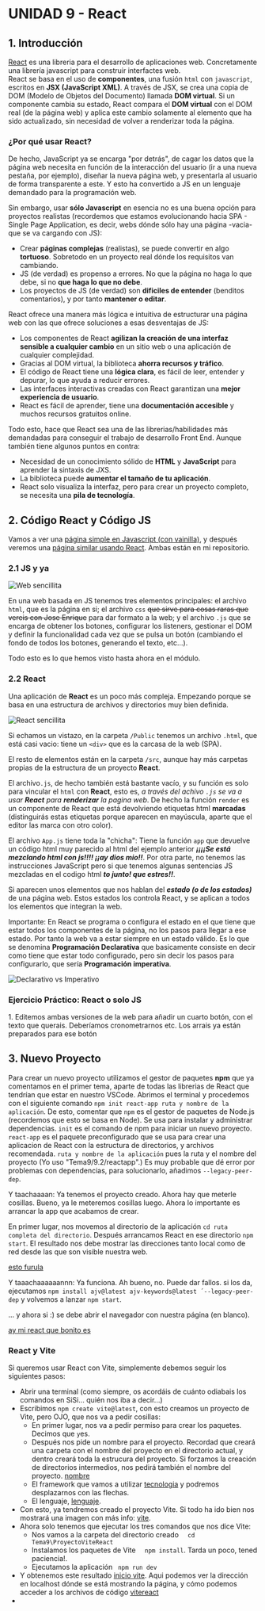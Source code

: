 # **UNIDAD 9 - React**

## 1. **Introducción**

[React](https://es.react.dev/) es una libreria para el desarrollo de aplicaciones web. Concretamente una librería javascript para construir interfactes web.  
React se basa en el uso de **componentes**, una fusión  `html` con `javascript`, escritos en **JSX (JavaScript XML)**. A través de JSX, se crea una copia de DOM (Modelo de Objetos del Documento) llamada **DOM virtual**. Si un componente cambia su estado, React compara el **DOM virtual** con el DOM real (de la página web) y aplica este cambio solamente al elemento que ha sido actualizado, sin necesidad de volver a renderizar toda la página.

### ¿Por qué usar **React**?
De hecho, JavaScript ya se encarga "por detrás", de cagar los datos que la página web necesita en función de la interacción del usuario (ir a una nueva pestaña, por ejemplo), diseñar la nueva página web, y presentarla al usuario de forma transparente a este. Y esto ha convertido a JS en un lenguaje demandado para la programación web.

Sin embargo, usar **sólo Javascript** en esencia no es una buena opción para proyectos realistas (recordemos que estamos evolucionando hacia SPA - Single Page Application, es decir, webs dónde sólo hay una página -vacia- que se va cargando con JS):

  - Crear **páginas complejas** (realistas), se puede convertir en algo **tortuoso**. Sobretodo en un proyecto real dónde los requisitos van cambiando.
  - JS (de verdad) es propenso a errores. No que la página no haga lo que debe, si no **que haga lo que no debe**.
  - Los proyectos de JS (de verdad) son **dificiles de entender** (benditos comentarios), y por tanto **mantener o editar**.
  

React ofrece una manera más lógica e intuitiva de estructurar una página web con las que ofrece soluciones a esas desventajas de JS:

  - Los componentes de React **agilizan la creación de una interfaz sensible a cualquier cambio** en un sitio web o una aplicación de cualquier complejidad.
  - Gracias al DOM virtual, la biblioteca **ahorra recursos y tráfico**.
  - El código de React tiene una **lógica clara**, es fácil de leer, entender y depurar, lo que ayuda a reducir errores.
  - Las interfaces interactivas creadas con React garantizan una **mejor experiencia de usuario**.
  - React es fácil de aprender, tiene una **documentación accesible** y muchos recursos gratuitos online.
  
Todo esto, hace que React sea una de las librerias/habilidades más demandadas para conseguir el trabajo de desarrollo Front End. Aunque también tiene algunos puntos en contra:

  - Necesidad de un conocimiento sólido de **HTML** y **JavaScript** para aprender la sintaxis de JXS.
  - La biblioteca puede **aumentar el tamaño de tu aplicación**.
  - React solo visualiza la interfaz, pero para crear un proyecto completo, se necesita una **pila de tecnología**.


## 2. **Código React y Código JS**

Vamos a ver una [página simple en Javascript (con vainilla)](https://codesandbox.io/p/devbox/hg2rkw), y después veremos una [página similar usando React](https://codesandbox.io/p/devbox/88hszh). 
Ambas están en mi repositorio.

### 2.1 JS y ya

![Web sencillita](img/websimple.JPG)

En una web basada en JS tenemos tres elementos principales: el archivo `html`, que es la página en si; el archivo `css` ~~que sirve para cosas raras que vereis con Jose Enrique~~ para dar formato a la web; y el archivo `.js` que se encarga de obtener los botones, configurar los listeners, gestionar el DOM y definir la funcionalidad cada vez que se pulsa un botón (cambiando el fondo de todos los botones, generando el texto, etc...). 

Todo esto es lo que hemos visto hasta ahora en el módulo.

### 2.2 React

Una aplicación de **React** es un poco más compleja. Empezando porque se basa en una estructura de archivos y directorios muy bien definida.

![React sencillita](img/reactsimple.JPG)


Si echamos un vistazo, en la carpeta `/Public` tenemos un archivo `.html`, que está casi vacio: tiene un `<div>` que  es la carcasa de la web (SPA).

El resto de elementos están en la carpeta `/src`, aunque hay más carpetas propias de la estructura de un proyecto **React**.

El archivo`.js`, de hecho también está bastante vacío, y su función es solo para vincular el `html` con **React**, esto es, *a través del achivo `.js` se va a usar **React** para **renderizar** la pagina web*. De hecho la función `render` es un componente de React que está devolviendo etiquetas html **marcadas** (distinguirás estas etiquetas porque aparecen en mayúscula, aparte que el editor las marca con otro color). 

El archivo `App.js` tiene toda la "chicha": Tiene la función `app` que devuelve un código html muy parecido al html del ejemplo anterior ***¡¡¡¡Se está mezclando html con js!!!! ¡¡ay dios mio!!***. Por otra parte, no tenemos las instrucciones JavaScript pero si que tenemos algunas sentencias JS mezcladas en el codigo html ***to junto! que estres!!***. 

Si aparecen unos elementos que nos hablan del ***estado (o de los estados)*** de una página web. Estos estados los controla React, y se aplican a todos los elementos que integran la web.

Importante: En React se programa o configura el estado en el que tiene que estar todos los componentes de la página, no los pasos para llegar a ese estado. Por tanto la web va a estar siempre en un estado válido. Es lo que se denomina **Programación Declarativa** que basicamente consiste en decir como tiene que estar todo configurado, pero sin decir los pasos para configurarlo, que sería **Programación imperativa**.


![Declarativo vs Imperativo](img/decvsimp.png)


<div class="exercise-box">
    <h3><i class="fas fa-laptop-code"></i> Ejercicio Práctico: React o solo JS</h3>
    <p>1. Editemos ambas versiones de la web para añadir un cuarto botón, con el texto que querais. Deberíamos cronometrarnos etc.
    Los arrais ya están preparados para ese botón</p>
</div>

## 3. **Nuevo Proyecto**

Para crear un nuevo proyecto utilizamos el gestor de paquetes **npm** que ya comentamos en el primer tema, aparte de todas las librerias de React que tendrían que estar en nuestro VSCode. Abrimos el terminal y procedemos con el siguiente comando `npm init react-app ruta y nombre de la aplicación`. 
De esto, comentar que `npm` es el gestor de paquetes de Node.js (recordemos que esto se basa en Node). Se usa para instalar y administrar dependencias. `init` es el comando de npm para iniciar un nuevo proyecto. `react-app` es el paquete preconfigurado que se usa para crear una aplicacion de React con la estructura de directorios, y archivos recomendada. `ruta y nombre de la aplicación` pues la ruta y el nombre del proyecto (Yo uso "Tema9/9.2/reactapp".) Es muy probable que dé error por problemas con dependencias, para solucionarlo, añadimos `--legacy-peer-dep`.

Y taachaaaan: Ya tenemos el proyecto creado. Ahora hay que meterle cosillas. Bueno, ya le meteremos cosillas luego. Ahora lo importante es arrancar la app que acabamos de crear.

En primer lugar, nos movemos al directorio de la aplicación `cd ruta completa del directorio`. Después arrancamos React en ese directorio `npm start`. El resultado nos debe mostrar las direcciones tanto local como de red desde las que son visible nuestra web.

[esto furula](img/direcciones.JPG)

Y taaachaaaaaannn: Ya funciona.
Ah bueno, no. Puede dar fallos. si los da, ejecutamos `npm install ajv@latest ajv-keywords@latest ´--legacy-peer-dep` y volvemos a lanzar `npm start`.



... y ahora si :) se debe abrir el navegador con nuestra página (en blanco).

[ay mi react que bonito es](img/quebonito.JPG)

### React y Vite

Si queremos usar React con Vite, simplemente debemos seguir los siguientes pasos:
 - Abrir una terminal (como siempre, os acordáis de cuánto odiabais los comandos en SiSi... quién nos iba a decir...)
 - Escribimos `npm create vite@latest`, con esto creamos un proyecto de Vite, pero OJO, que nos va a pedir cosillas:
   - En primer lugar, nos va a pedir permiso para crear los paquetes. Decimos que `y`es.
   - Después nos pide un nombre para el proyecto. Recordad que creará una carpeta con el nombre del proyecto en el directorio actual, y dentro creará toda la estrucura del proyecto. Si forzamos la creación de directorios intermedios, nos pedirá también el nombre del proyecto. [nombre](img/nombre.JPG)
   - El framework que vamos a utilizar [tecnologia](img/tecnologia.jpg) y podremos desplazarnos con las flechas.
   - El lenguaje, [lenguaje](img/lenguaje.jpg).
 - Con esto, ya tendremos creado el proyecto Vite. Si todo ha ido bien nos mostrará una imagen con más info: [vite](img/vitecreado.jpg).
 - Ahora solo tenemos que ejecutar los tres comandos que nos dice Vite:
   - Nos vamos a la carpeta del directorio creado `  cd Tema9\ProyectoViteReact`
   - Instalamos los paquetes de Vite `  npm install`. Tarda un poco, tened paciencia!.
   - Ejecutamos la aplicación  ` npm run dev`
 - Y obtenemos este resultado [inicio vite](img/vite.JPG). Aqui podemos ver la dirección en localhost dónde se está mostrando la página, y cómo podemos acceder a los archivos de código [vitereact](img/vitereact.JPG)
 - 





